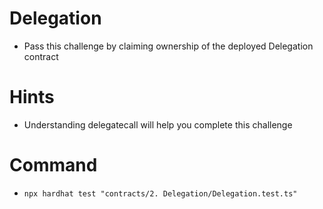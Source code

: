 # Delegation

- Pass this challenge by claiming ownership of the deployed Delegation contract

# Hints

- Understanding delegatecall will help you complete this challenge

# Command

- `npx hardhat test "contracts/2. Delegation/Delegation.test.ts"`
